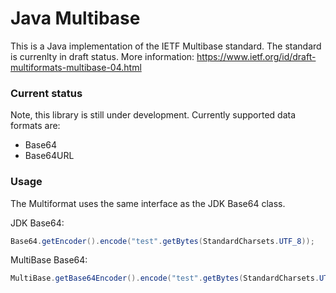 # Java Multibase
This is a Java implementation of the IETF Multibase standard. 
The standard is currenlty in draft status. More information: https://www.ietf.org/id/draft-multiformats-multibase-04.html

### Current status
Note, this library is still under development.
Currently supported data formats are:

- Base64
- Base64URL

### Usage
The Multiformat uses the same interface as the JDK Base64 class.

JDK Base64:
```java
Base64.getEncoder().encode("test".getBytes(StandardCharsets.UTF_8));
```

MultiBase Base64:
```java
MultiBase.getBase64Encoder().encode("test".getBytes(StandardCharsets.UTF_8));
```
